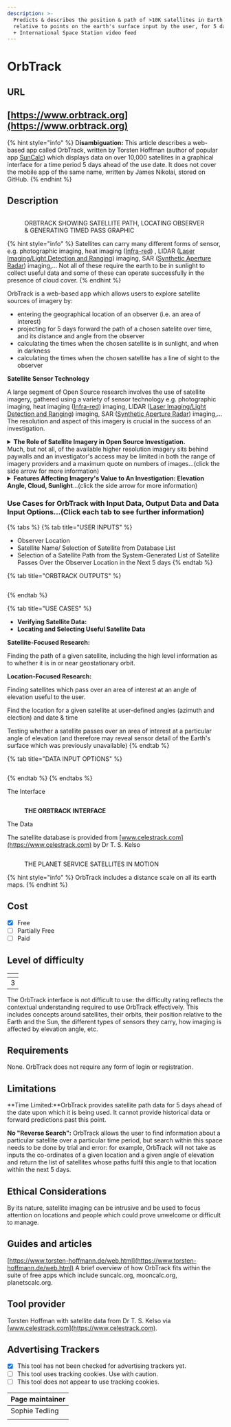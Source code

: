 ```yaml
---
description: >-
  Predicts & describes the position & path of >10K satellites in Earth orbit,
  relative to points on the earth's surface input by the user, for 5 days ahead,
  + International Space Station video feed
---
```


# OrbTrack

## URL

## [https://www.orbtrack.org](https://www.orbtrack.org)

{% hint style="info" %}
D**isambiguation:** This article describes a web-based app called OrbTrack, written by Torsten Hoffman (author of popular app [SunCalc](https://app.gitbook.com/o/WQpOq5ZFue4N6m65QCJq/s/ScmcEIAcsvKXg7S4xa8P/)) which displays data on over 10,000 satellites in a graphical interface for a time period 5 days ahead of the use date. It does not cover the mobile app of the same name, written by James Nikolai, stored on GitHub.
{% endhint %}

## Description

<figure><img src=".gitbook/assets/planetsatelliteanimation3.gif" alt=""><figcaption><p>ORBTRACK SHOWING SATELLITE PATH, LOCATING OBSERVER &#x26; GENERATING TIMED PASS GRAPHIC</p></figcaption></figure>

{% hint style="info" %}
Satellites can carry many different forms of sensor, e.g. photographic imaging, heat imaging ([Infra-red](https://www.earthdata.nasa.gov/learn/find-data/near-real-time/viirs)) , LIDAR  ([Laser Imaging/Light Detection and Ranging](https://www.synopsys.com/glossary/what-is-lidar.html)) imaging, SAR ([Synthetic Aperture Radar](https://www.keysight.com/blogs/en/inds/2020/08/28/what-is-synthetic-aperture-radar)) imaging,... Not all of these require the earth to be in sunlight to collect useful data and some of these can operate successfully in the presence of cloud cover.
{% endhint %}

OrbTrack is a web-based app which allows users to explore satellite sources of imagery by:&#x20;

* entering the geographical location of an observer (i.e. an area of interest)
* projecting for 5 days forward the path of a chosen satelite over time, and its distance and angle from the observer
* calculating the times when the chosen satellite is in sunlight, and when in darkness
* calculating the times when the chosen satellite has a line of sight to the observer

**Satellite Sensor Technology**

A large segment of Open Source research involves the use of satellite imagery, gathered using a variety of sensor technology e.g. photographic imaging, heat imaging ([Infra-red](https://www.earthdata.nasa.gov/learn/find-data/near-real-time/viirs)) imaging, LIDAR ([Laser Imaging/Light Detection and Ranging](https://www.synopsys.com/glossary/what-is-lidar.html)) imaging, SAR ([Synthetic Aperture Radar](https://www.keysight.com/blogs/en/inds/2020/08/28/what-is-synthetic-aperture-radar)) imaging,... The resolution and aspect of this imagery is crucial in the success of an investigation.&#x20;

<details>

<summary><strong>The Role of Satellite Imagery in Open Source Investigation.</strong><br> Much, but not all, of the available higher resolution imagery sits behind paywalls and an investigator's access may be limited in both the range of imagery providers and a maximum quote on numbers of images...(click the side arrow for more information)</summary>

Satellite imagery is often pivotal in confirming and/or dating/timing a geolocation investigation which has been solved via other means. It is valuable to researchers to understand which satellite services are likely to provide imagery of regions of interest at the right time, date, resolution and aspect for their needs.&#x20;

</details>

<details>

<summary><strong>Features Affecting Imagery's Value to An Investigation: Elevation Angle, Cloud, Sunlight</strong>...(click the side arrow for more information)</summary>

Examples of features which affect the value of satellite imagery to an investigation include:

* The elevation angle of the satellite from the observer determines the aspect of the image, e.g. a 90 degree elevation angle is directly overhead and shows mountain summits and rooftops on buildings, whereas a lower angle shows features like mountainsides and the walls of buildings.&#x20;
* The presence of cloud cover in the atmosphere will interfere with some imaging technologies (e.g. visual spectrum photography), but not others (e.g. LIDAR).
* A low light level on the surface of the Earth (i.e. when facing away from the sun) affects some imaging technologies (e.g. visual spectrum photography), but not others (e.g. Infra-red).

</details>



### Use Cases for OrbTrack with Input Data, Output Data and Data Input Options...(Click each tab to see further information)

{% tabs %}
{% tab title="USER INPUTS" %}
* Observer Location
* Satellite Name/ Selection of Satellite from Database List
* Selection of a Satellite Path from the System-Generated List of Satellite Passes Over the Observer Location in the Next 5 days
{% endtab %}

{% tab title="ORBTRACK OUTPUTS" %}
<figure><img src=".gitbook/assets/DataOutpuTable (1).JPG" alt=""><figcaption></figcaption></figure>
{% endtab %}

{% tab title="USE CASES" %}
* **Verifying Satellite Data:**&#x20;
* **Locating and Selecting Useful Satellite Data**

**Satellite-Focused Research:**&#x20;

Finding the path of a given satellite, including the high level information as to whether it is in or near geostationary orbit.



**Location-Focused Research:**&#x20;

Finding satellites which pass over an area of interest at an angle of elevation useful to the user.

Find the location for a given satellite at user-defined angles (azimuth and election) and date & time

Testing whether a satellite passes over an area of interest at a particular angle of elevation (and therefore may reveal sensor detail of the Earth's surface which was previously unavailable)
{% endtab %}

{% tab title="DATA INPUT OPTIONS" %}
<figure><img src=".gitbook/assets/image (3).png" alt=""><figcaption></figcaption></figure>
{% endtab %}
{% endtabs %}

The Interface

<figure><img src=".gitbook/assets/StillImageAnnotated2.jpg" alt=""><figcaption><p><strong>THE ORBTRACK INTERFACE</strong></p></figcaption></figure>



The Data

The satellite database is provided from  [www.celestrack.com](https://www.celestrack.com) by Dr T. S. Kelso

<figure><img src=".gitbook/assets/planetsatelliteanimation.gif" alt=""><figcaption><p>THE PLANET SERVICE SATELLITES IN MOTION</p></figcaption></figure>

{% hint style="info" %}
OrbTrack includes a distance scale on all its earth maps.
{% endhint %}





## Cost

* [x] Free
* [ ] Partially Free
* [ ] Paid

## Level of difficulty

<table><thead><tr><th data-type="rating" data-max="5"></th></tr></thead><tbody><tr><td>3</td></tr></tbody></table>

The OrbTrack interface is not difficult to use: the difficulty rating reflects the contextual understanding required to use OrbTrack effectively. This includes concepts around satellites, their orbits, their position relative to the Earth and the Sun, the different types of sensors they carry, how imaging is affected by elevation angle, etc.&#x20;

## Requirements

None. OrbTrack does not require any form of login or registration.

## Limitations

**Time Limited:**OrbTrack provides satellite path data for 5 days ahead of the date upon which it is being used. It cannot provide historical data or forward predictions past this point.

**No "Reverse Search":** OrbTrack allows the user to find information about a particular satellite over a particular time period, but search within this space needs to be done by trial and error: for example, OrbTrack will not take as inputs the co-ordinates of a given location and a given angle of elevation and return the list of satellites whose paths fulfil this angle to that location within the next 5 days.

## Ethical Considerations

By its nature, satellite imaging can be intrusive and be used to focus attention on locations and people which could prove unwelcome or difficult to manage.

## Guides and articles

[https://www.torsten-hoffmann.de/web.html](https://www.torsten-hoffmann.de/web.html) A brief overview of how OrbTrack fits within the suite of free apps which include suncalc.org, mooncalc.org, planetscalc.org.

## Tool provider

Torsten Hoffman with satellite data from Dr T. S. Kelso via [www.celestrack.com](https://www.celestrack.com).

## Advertising Trackers

* [x] This tool has not been checked for advertising trackers yet.
* [ ] This tool uses tracking cookies. Use with caution.
* [ ] This tool does not appear to use tracking cookies.

| Page maintainer |
| --------------- |
| Sophie Tedling  |
|                 |
